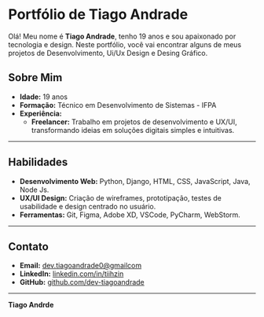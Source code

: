 # Portfólio de Tiago Andrade

Olá! Meu nome é **Tiago Andrade**, tenho 19 anos e sou apaixonado por tecnologia e design. Neste portfólio, você vai encontrar alguns de meus projetos de Desenvolvimento, Ui/Ux Design e Desing Gráfico.



## Sobre Mim

- **Idade:** 19 anos  
- **Formação:** Técnico em Desenvolvimento de Sistemas - IFPA  
- **Experiência:**
  - **Freelancer:** Trabalho em projetos de desenvolvimento e UX/UI, transformando ideias em soluções digitais simples e intuitivas.

---

## Habilidades

- **Desenvolvimento Web:** Python, Django, HTML, CSS, JavaScript, Java, Node Js.  
- **UX/UI Design:** Criação de wireframes, prototipação, testes de usabilidade e design centrado no usuário.  
- **Ferramentas:** Git, Figma, Adobe XD, VSCode, PyCharm, WebStorm.

---

## Contato

- **Email:** [dev.tiagoandrade0@gmailcom](mailto:dev.tiagoandrade0@gmailcom)  
- **LinkedIn:** [linkedin.com/in/tiihzin](https://linkedin.com/in/tiihzin)  
- **GitHub:** [github.com/dev-tiagoandrade](https://github.com/dev-tiagoandrade)

---

**Tiago Andrde**

